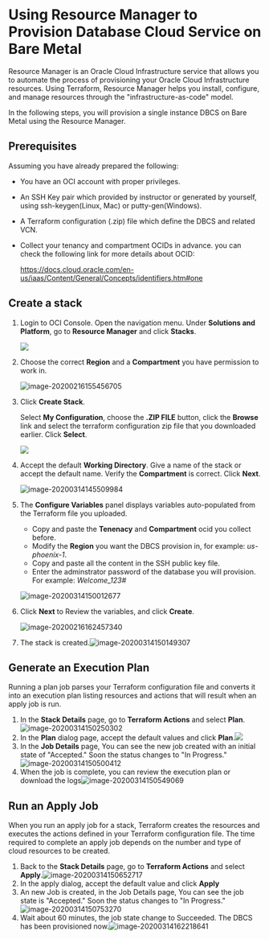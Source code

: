 # Using Resource Manager to Provision Database Cloud Service on Bare Metal

Resource Manager is an Oracle Cloud Infrastructure service that allows you to automate the process of provisioning your Oracle Cloud Infrastructure resources. Using Terraform, Resource Manager helps you install, configure, and manage resources through the "infrastructure-as-code" model.

In the following steps, you will provision a single instance DBCS on Bare Metal using the Resource Manager.



## Prerequisites

Assuming you have already prepared the following:

- You have an OCI account with proper privileges.

- An SSH Key pair which provided by instructor or generated by yourself, using ssh-keygen(Linux, Mac) or putty-gen(Windows).

- A Terraform configuration (.zip) file which define the DBCS and related VCN.

- Collect your tenancy and compartment OCIDs in advance. you can check the following link for more details about OCID:

  https://docs.cloud.oracle.com/en-us/iaas/Content/General/Concepts/identifiers.htm#one



## Create a stack

1. Login to OCI Console. Open the navigation menu. Under **Solutions and Platform**, go to **Resource Manager** and click **Stacks**.

   ![](./img/image-20200216155401032.png)

2. Choose the correct **Region** and a **Compartment** you have permission to work in.

   ![image-20200216155456705](./img/image-20200216155456705.png)

3. Click **Create Stack**. 

   Select **My Configuration**, choose the **.ZIP FILE** button, click the **Browse** link and select the terraform configuration zip file that you downloaded earlier. Click **Select**.

	![](./img/zip-file.png)

4. Accept the default **Working Directory**. Give a name of the stack or accept the default name. Verify the **Compartment** is correct. Click **Next**.

   ![image-20200314145509984](img/image-20200314145509984.png)

5. The **Configure Variables** panel displays variables auto-populated from the Terraform file you uploaded. 

      - Copy and paste the **Tenenacy** and **Compartment** ocid you collect before.
      - Modify the **Region** you want the DBCS provision in, for example: *us-phoenix-1*. 
      - Copy and paste all the content in the SSH public key file.
      - Enter the adminstrator password of the database you will provision. For example: *Welcome_123#*
   
   ![image-20200314150012677](./img/image-20200314150012677.png)
   
6. Click **Next** to Review the variables, and click **Create**.

   ![image-20200216162457340](./img/image-20200216162457340.png)

7. The stack is created.![image-20200314150149307](img/image-20200314150149307.png)



## Generate an Execution Plan

Running a plan job parses your Terraform configuration file and converts it into an execution plan listing resources and actions that will result when an apply job is run.

1. In the **Stack Details** page, go to **Terraform Actions** and select **Plan**.![image-20200314150250302](img/image-20200314150250302.png)
2. In the **Plan** dialog page, accept the default values and click **Plan**.![](./img/image-20200314150334353.png)
3. In the **Job Details** page, You can see the new job created with an initial state of "Accepted." Soon the status changes to "In Progress."![image-20200314150500412](img/image-20200314150500412.png)
4. When the job is complete, you can review the execution plan or download the logs![image-20200314150549069](img/image-20200314150549069.png)



## Run an Apply Job

When you run an apply job for a stack, Terraform creates the resources and executes the actions defined in your Terraform configuration file. The time required to complete an apply job depends on the number and type of cloud resources to be created.

1. Back to the **Stack Details** page, go to **Terraform Actions** and select **Apply**.![image-20200314150652717](img/image-20200314150652717.png)
2. In the apply dialog, accept the default value and click **Apply**
3. An new Job is created, in the Job Details page, You can see the job state is "Accepted." Soon the status changes to "In Progress."![image-20200314150753270](img/image-20200314150753270.png)
4. Wait about 60 minutes, the job state change to Succeeded. The DBCS has been provisioned now.![image-20200314162218641](img/image-20200314162218641.png)


